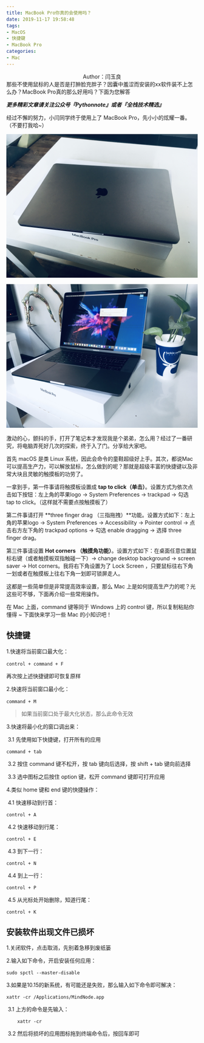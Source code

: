 ```yaml
---
title: MacBook Pro你真的会使用吗？
date: 2019-11-17 19:58:48
tags:
- MacOS
- 快捷键
- MacBook Pro
categories:
- Mac
---
```


 <center>Author：闫玉良</center> 
那些不使用鼠标的人是否是打肿脸充胖子？因囊中羞涩而安装的xx软件装不上怎么办？MacBook Pro真的那么好用吗？下面为您解答

<!--more-->

***更多精彩文章请关注公众号『Pythonnote』或者『全栈技术精选』***

经过不懈的努力，小闫同学终于使用上了 MacBook Pro，先小小的炫耀一番。（不要打我哈~）

![小闫同学的 MacBook Pro](https://github.com/EthanYan6/pic/raw/master/MacBookPro%E4%BD%A0%E7%9C%9F%E7%9A%84%E4%BC%9A%E4%BD%BF%E7%94%A8%E5%90%97%EF%BC%9F/IMG_0212.jpg)

![小闫同学的 MacBook Pro](https://github.com/EthanYan6/pic/raw/master/MacBookPro%E4%BD%A0%E7%9C%9F%E7%9A%84%E4%BC%9A%E4%BD%BF%E7%94%A8%E5%90%97%EF%BC%9F/IMG_0211.jpg)

激动的心，颤抖的手，打开了笔记本才发现我是个弟弟，怎么用？经过了一番研究，将电脑弄死好几次的探索，终于入了门。分享给大家吧。

首先 macOS 是类 Linux 系统，因此会命令的童鞋超级好上手。其次，都说Mac 可以提高生产力，可以解放鼠标，怎么做到的呢？那就是超级丰富的快捷键以及非常大块且灵敏的触摸板的功劳了。

一拿到手，第一件事请将触摸板设置成 **tap to click（单击）**。设置方式为依次点击如下按钮：左上角的苹果logo -> System Preferences -> trackpad -> 勾选 tap to click。（这样就不需要点按触摸板了）

第二件事请打开 **three finger drag （三指拖拽）**功能。设置方式如下：左上角的苹果logo -> System Preferences -> Accessibility -> Pointer control -> 点击右方左下角的 trackpad options -> 勾选 enable dragging -> 选择 three finger drag。

第三件事请设置 **Hot corners （触摸角功能）**。设置方式如下：在桌面任意位置鼠标右键（或者触摸板双指触碰一下）-> change desktop background -> screen saver -> Hot corners。我将右下角设置为了 Lock Screen ，只要鼠标往右下角一划或者在触摸板上往右下角一划即可锁屏走人。

这都是一些简单但是非常提高效率设置，那么 Mac 上是如何提高生产力的呢？光这些可不够，下面再介绍一些常用操作。

在 Mac 上面，command 键等同于 Windows 上的 control 键，所以复制粘贴你懂得 ~ 下面快来学习一些 Mac 的小知识吧！

## 快捷键

1.快速将当前窗口最大化： 

`control + command + F `

再次按上述快捷键即可恢复原样 

2.快速将当前窗口最小化： 

`command + M `

> 如果当前窗口处于最大化状态，那么此命令无效 

3.快速将最小化的窗口调出来： 

​	3.1 先使用如下快捷键，打开所有的应用

```shell
command + tab 
```

​	3.2 按住 command 键不松开，按 tab 键向后选择，按 shift + tab 键向前选择

​	3.3 选中图标之后按住 option 键，松开 command 键即可打开应用

4.类似 home 键和 end 键的快捷操作：

​	4.1 快速移动到行首：

```shell
control + A
```

​	4.2 快速移动到行尾：

```shell
control + E
```

​	4.3 到下一行：

```shell
control + N
```

​	4.4 到上一行：

```shel
control + P
```

​	4.5 从光标处开始删除，知道行尾：

```shell
control + K
```



## 安装软件出现文件已损坏

1.关闭软件，点击取消，先别着急移到废纸篓 

2.输入如下命令，开启安装任何应用：

```shell
sudo spctl --master-disable 
```

3.如果是10.15的新系统，有可能还是失败，那么输入如下命令即可解决： 

```shell
xattr -cr /Applications/MindNode.app
```

​	3.1 上方的命令是先输入：

```shell
	xattr -cr
```

​	3.2 然后将损坏的应用图标拖到终端命令后，按回车即可 